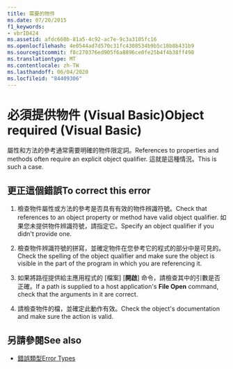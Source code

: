 ```yaml
---
title: 需要的物件
ms.date: 07/20/2015
f1_keywords:
- vbrID424
ms.assetid: afdc660b-81a5-4c92-ac7e-9c3a3105fc16
ms.openlocfilehash: 4e0544ad7d570c31fc4308534b9b5c18b8b431b9
ms.sourcegitcommit: f8c270376ed905f6a8896ce0fe25b4f4b38ff498
ms.translationtype: MT
ms.contentlocale: zh-TW
ms.lasthandoff: 06/04/2020
ms.locfileid: "84409306"
---
```

# <a name="object-required-visual-basic"></a><span data-ttu-id="1c57f-102">必須提供物件 (Visual Basic)</span><span class="sxs-lookup"><span data-stu-id="1c57f-102">Object required (Visual Basic)</span></span>
<span data-ttu-id="1c57f-103">屬性和方法的參考通常需要明確的物件限定詞。</span><span class="sxs-lookup"><span data-stu-id="1c57f-103">References to properties and methods often require an explicit object qualifier.</span></span> <span data-ttu-id="1c57f-104">這就是這種情況。</span><span class="sxs-lookup"><span data-stu-id="1c57f-104">This is such a case.</span></span>  
  
## <a name="to-correct-this-error"></a><span data-ttu-id="1c57f-105">更正這個錯誤</span><span class="sxs-lookup"><span data-stu-id="1c57f-105">To correct this error</span></span>  
  
1. <span data-ttu-id="1c57f-106">檢查物件屬性或方法的參考是否具有有效的物件辨識符號。</span><span class="sxs-lookup"><span data-stu-id="1c57f-106">Check that references to an object property or method have valid object qualifier.</span></span> <span data-ttu-id="1c57f-107">如果您未提供物件辨識符號，請指定它。</span><span class="sxs-lookup"><span data-stu-id="1c57f-107">Specify an object qualifier if you didn't provide one.</span></span>  
  
2. <span data-ttu-id="1c57f-108">檢查物件辨識符號的拼寫，並確定物件在您參考它的程式的部分中是可見的。</span><span class="sxs-lookup"><span data-stu-id="1c57f-108">Check the spelling of the object qualifier and make sure the object is visible in the part of the program in which you are referencing it.</span></span>  
  
3. <span data-ttu-id="1c57f-109">如果將路徑提供給主應用程式的 [檔案] [**開啟**] 命令，請檢查其中的引數是否正確。</span><span class="sxs-lookup"><span data-stu-id="1c57f-109">If a path is supplied to a host application's **File Open** command, check that the arguments in it are correct.</span></span>  
  
4. <span data-ttu-id="1c57f-110">請檢查物件的檔，並確定此動作有效。</span><span class="sxs-lookup"><span data-stu-id="1c57f-110">Check the object's documentation and make sure the action is valid.</span></span>  
  
## <a name="see-also"></a><span data-ttu-id="1c57f-111">另請參閱</span><span class="sxs-lookup"><span data-stu-id="1c57f-111">See also</span></span>

- [<span data-ttu-id="1c57f-112">錯誤類型</span><span class="sxs-lookup"><span data-stu-id="1c57f-112">Error Types</span></span>](../../programming-guide/language-features/error-types.md)
